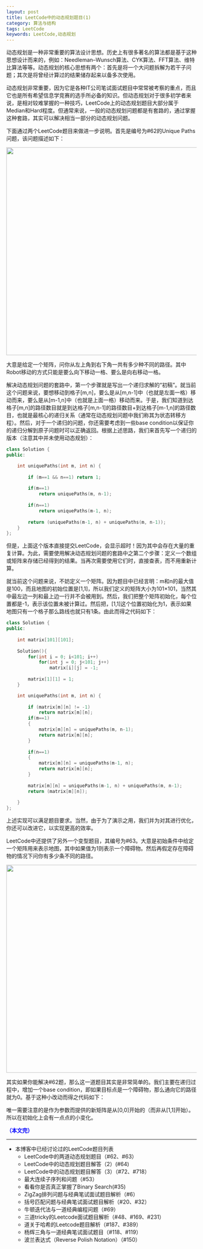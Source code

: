 ```yaml
---
layout: post
title: LeetCode中的动态规划题目(1)
category: 算法与结构
tags: LeetCode
keywords: LeetCode,动态规划
---
```



动态规划是一种非常重要的算法设计思想。历史上有很多著名的算法都是基于这种思想设计而来的，例如：Needleman–Wunsch算法、CYK算法、FFT算法、维特比算法等等。动态规划的核心思想有两个：首先是将一个大问题拆解为若干子问题；其次是将曾经计算过的结果储存起来以备多次使用。

动态规划非常重要，因为它是各种IT公司笔试面试题目中常常被考察的重点，而且它也是所有希望信息学竞赛的选手所必备的知识。但动态规划对于很多初学者来说，是相对较难掌握的一种技巧，LeetCode上的动态规划题目大部分属于Median和Hard程度。但通常来说，一般的动态规划问题都是有套路的，通过掌握这种套路，其实可以解决相当一部分的动态规划问题。

下面通过两个LeetCode题目来做进一步说明。首先是编号为#62的Unique Paths问题，该问题描述如下：

<p align="center">
<img src="https://fzuo.github.io/assets/img/leetcode/leetcode01.png" width="550">
</p>

大意是给定一个矩阵，问你从左上角到右下角一共有多少种不同的路径。其中Robot移动的方式只能是要么向下移动一格、要么是向右移动一格。

解决动态规划问题的套路中，第一个步骤就是写出一个递归求解的“初稿”。就当前这个问题来说，要想移动到格子[m,n]，要么是从[m,n-1]中（也就是左面一格）移动而来，要么是从[m-1,n]中（也就是上面一格）移动而来。于是，我们知道到达格子[m,n]的路径数目就是到达格子[m,n-1]的路径数目+到达格子[m-1,n]的路径数目，也就是最核心的递归关系（通常在动态规划问题中我们称其为状态转移方程）。然后，对于一个递归的问题，你还需要考虑到一些base condition以保证你的递归分解到原子问题时可以正确返回。根据上述思路，我们来首先写一个递归的版本（注意其中并未使用动态规划）：

```cpp
class Solution {
public:

    int uniquePaths(int m, int n) {
        
        if (m==1 && n==1) return 1;
        
        if(m==1) 
            return uniquePaths(m, n-1);
        
        if(n==1) 
            return uniquePaths(m-1, n);
         
        return (uniquePaths(m-1, n) + uniquePaths(m, n-1));
    }
};
```

但是，上面这个版本直接提交LeetCode，会显示超时！因为其中会存在大量的重复计算。为此，需要使用解决动态规划问题的套路中之第二个步骤：定义一个数组或矩阵来存储已经得到的结果。当再次需要使用它们时，直接查表，而不用重新计算。

就当前这个问题来说，不妨定义一个矩阵。因为题目中已经言明：m和n的最大值是100，而且地图的初始位置是[1,1]，所以我们定义的矩阵大小为101×101，当然其中最左边一列和最上边一行并不会被用到。然后，我们把整个矩阵初始化，每个位置都是-1，表示该位置未被计算过。然后把，[1,1]这个位置初始化为1，表示如果地图只有一个格子那么路线也就只有1条。由此而得之代码如下：

```cpp
class Solution {
public:
    
    int matrix[101][101];
    
    Solution(){
        for(int i = 0; i<101; i++)
            for(int j = 0; j<101; j++)
                matrix[i][j] = -1;
    
        matrix[1][1] = 1;
    }

    int uniquePaths(int m, int n) {
        
        if (matrix[m][n] != -1)
            return matrix[m][n];
        if(m==1) 
        {
            matrix[m][n] = uniquePaths(m, n-1);
            return matrix[m][n];
        }
        
        if(n==1) 
        {
            matrix[m][n] = uniquePaths(m-1, n);
            return matrix[m][n];
        }
        
        matrix[m][n] = uniquePaths(m-1, n) + uniquePaths(m, n-1);
        return (matrix[m][n]);
        
    }
};
```

上述实现可以满足题目要求。当然，由于为了演示之用，我们并为对其进行优化，你还可以改进它，以实现更高的效率。

LeetCode中还提供了另外一个变型题目，其编号为#63。大意是初始条件中给定一个矩阵用来表示地图，其中如果值为1则表示一个障碍物。然后再假定存在障碍物的情况下问你有多少条不同的路径。

<p align="center">
<img src="https://fzuo.github.io/assets/img/leetcode/leetcode02.png" width="550">
</p>

其实如果你能解决#62题，那么这一道题目其实是非常简单的。我们主要在递归过程中，增加一个base condition，即如果目标点是一个障碍物，那么通向它的路径就为0。基于这种小改动而得之代码如下：


唯一需要注意的是作为参数而提供的新矩阵是从[0,0]开始的（而非从[1,1]开始）。所以在初始化上会有一点点的小变化。


<span style="color:blue">**（本文完）**</span>

------------------------------
- 本博客中已经讨论过的LeetCode题目列表
  + LeetCode中的两道动态规划题目（#62、#63）
  + LeetCode中的动态规划题目解答（2）(#64)
  + LeetCode中的动态规划题目解答（3）（#72、#718）
  + 最大连续子序列和问题（#53）
  + 看看你是否真正掌握了Binary Search(#35)
  + ZigZag排列问题与经典笔试面试题目解析（#6）
  + 括号匹配问题与经典笔试面试题目解析（#20、#32） 
  + 牛顿迭代法与一道经典编程问题（#69）
  + 三道tricky的Leetcode面试题目解析（#48、#169、#231）
  + 道关于哈希的Leetcode题目解析（#187、#389）
  + 杨辉三角与一道经典笔试面试题目（#118、#119）
  + 波兰表达式（Reverse Polish Notation）（#150）
